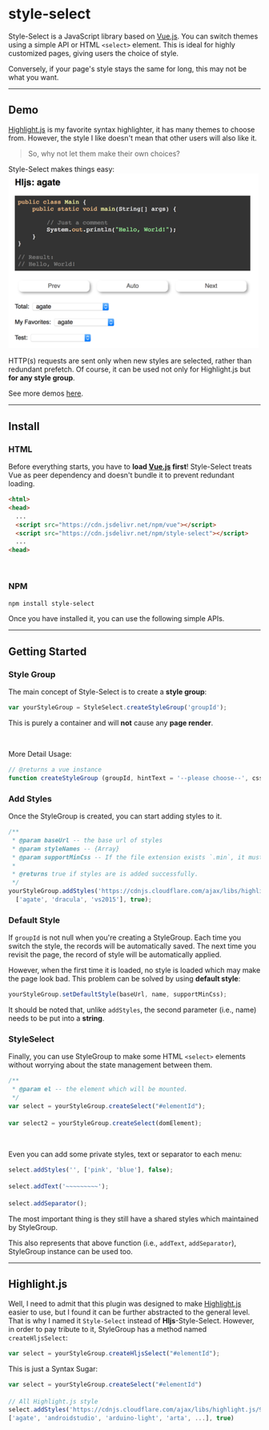 # style-select
Style-Select is a JavaScript library based on [Vue.js](https://github.com/vuejs/vue). You can switch themes using a simple API or HTML `<select>` element. This is ideal for highly customized pages, giving users the choice of style.

Conversely, if your page's style stays the same for long, this may not be what you want.

---

## Demo

[Highlight.js](https://github.com/isagalaev/highlight.js) is my favorite syntax highlighter, it has many themes to choose from.
However, the style I like doesn't mean that other users will also like it.

> So, why not let them make their own choices?

Style-Select makes things easy:
<img src="demo/img/hljs-style-select.png" alt="hljs-style-select.png" width="500px">

HTTP(s) requests are sent only when new styles are selected, rather than redundant prefetch.
Of course, it can be used not only for Highlight.js but **for any style group**.

See more demos [here](https://js-zheng.github.io/Style-Select/demo/).

---

## Install


### HTML
Before everything starts, you have to **load [Vue.js](https://github.com/vuejs/vue) first**! Style-Select treats Vue as peer dependency and doesn't bundle it to prevent redundant loading.

```html
<html>
<head>
  ...
  <script src="https://cdn.jsdelivr.net/npm/vue"></script>
  <script src="https://cdn.jsdelivr.net/npm/style-select"></script>
  ...
<head>
```

<br>
 
### NPM
```
npm install style-select
```


Once you have installed it, you can use the following simple APIs.

---

## Getting Started

### Style Group

The main concept of Style-Select is to create a **style group**:

```javascript
var yourStyleGroup = StyleSelect.createStyleGroup('groupId');
```
This is purely a container and will **not** cause any **page render**.

<br>

More Detail Usage:
```javascript
// @returns a vue instance
function createStyleGroup (groupId, hintText = '--please choose--', cssPrefix = 'style-select', supportNoneStyle = true)
```

### Add Styles

Once the StyleGroup is created, you can start adding styles to it.

```javascript
/**
 * @param baseUrl -- the base url of styles
 * @param styleNames -- {Array}
 * @param supportMinCss -- If the file extension exists `.min`, it must be set to true
 * 
 * @returns true if styles are is added successfully.
 */
yourStyleGroup.addStyles('https://cdnjs.cloudflare.com/ajax/libs/highlight.js/9.12.0/styles/',
  ['agate', 'dracula', 'vs2015'], true);
```

### Default Style

If `groupId` is not null when you're creating a StyleGroup. Each time you switch the style, the records will be automatically saved. The next time you revisit the page, the record of style will be automatically applied.

However, when the first time it is loaded, no style is loaded which may make the page look bad.  This problem can be solved by using **default style**:

```javascript
yourStyleGroup.setDefaultStyle(baseUrl, name, supportMinCss);
```
It should be noted that, unlike `addStyles`, the second parameter (i.e., name) needs to be put into a **string**.



### StyleSelect

Finally, you can use StyleGroup to make some HTML `<select>` elements without worrying about the state management between them.

```javascript
/**
 * @param el -- the element which will be mounted.
 */
var select = yourStyleGroup.createSelect("#elementId");

var select2 = yourStyleGroup.createSelect(domElement);
```

<br>

Even you can add some private styles, text or separator to each menu:

```javascript
select.addStyles('', ['pink', 'blue'], false);

select.addText('~~~~~~~~~');

select.addSeparator();
```

The most important thing is they still have a shared styles which maintained by StyleGroup.  
  
This also represents that above function (i.e., `addText`, `addSeparator`), StyleGroup instance can be used too.

---

## Highlight.js

Well, I need to admit that this plugin was designed to make [Highlight.js](https://github.com/isagalaev/highlight.js) easier to use, but I found it can be further abstracted to the general level. That is why I named it `Style-Select` instead of **Hljs**-Style-Select.
However, in order to pay tribute to it, StyleGroup has a method named `createHljsSelect`:

```javascript
var select = yourStyleGroup.createHljsSelect("#elementId");
```

This is just a Syntax Sugar:
  
```javascript
var select = yourStyleGroup.createSelect("#elementId")

// All Highlight.js style
select.addStyles('https://cdnjs.cloudflare.com/ajax/libs/highlight.js/9.12.0/styles/',
['agate', 'androidstudio', 'arduino-light', 'arta', ...], true)
```




